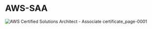 # AWS-SAA
![AWS Certified Solutions Architect - Associate certificate_page-0001](https://user-images.githubusercontent.com/66076554/226657718-d546b619-434d-4878-93fe-4a5b960854bc.jpg)
